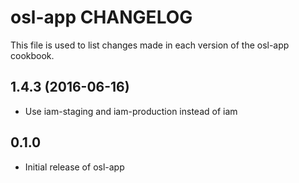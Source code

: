 osl-app CHANGELOG
=================
This file is used to list changes made in each version of the
osl-app cookbook.

1.4.3 (2016-06-16)
------------------
- Use iam-staging and iam-production instead of iam

0.1.0
-----
- Initial release of osl-app

